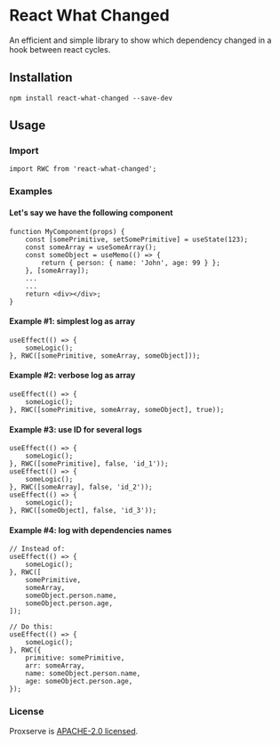 # React What Changed

An efficient and simple library to show which dependency changed in a hook between react cycles.

## Installation

```
npm install react-what-changed --save-dev
```

## Usage

### Import

```
import RWC from 'react-what-changed';
```

### Examples

#### Let's say we have the following component
```
function MyComponent(props) {
    const [somePrimitive, setSomePrimitive] = useState(123);
    const someArray = useSomeArray();
    const someObject = useMemo(() => {
        return { person: { name: 'John', age: 99 } };
    }, [someArray]);
    ...
    ...
    return <div></div>;
}
```

#### Example #1: simplest log as array
```
useEffect(() => {
    someLogic();
}, RWC([somePrimitive, someArray, someObject]));
```

#### Example #2: verbose log as array
```
useEffect(() => {
    someLogic();
}, RWC([somePrimitive, someArray, someObject], true));
```

#### Example #3: use ID for several logs
```
useEffect(() => {
    someLogic();
}, RWC([somePrimitive], false, 'id_1'));
useEffect(() => {
    someLogic();
}, RWC([someArray], false, 'id_2'));
useEffect(() => {
    someLogic();
}, RWC([someObject], false, 'id_3'));
```

#### Example #4: log with dependencies names
```
// Instead of:
useEffect(() => {
    someLogic();
}, RWC([
    somePrimitive,
    someArray,
    someObject.person.name,
    someObject.person.age,
]);

// Do this:
useEffect(() => {
    someLogic();
}, RWC({
    primitive: somePrimitive,
    arr: someArray,
    name: someObject.person.name,
    age: someObject.person.age,
});
```

### License
Proxserve is [APACHE-2.0 licensed](https://www.apache.org/licenses/LICENSE-2.0).